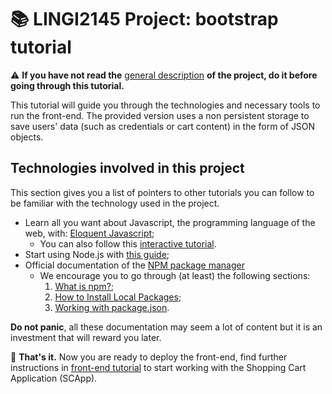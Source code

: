 # :books: LINGI2145 Project: bootstrap tutorial

:warning: **If you have not read the** [general description](../README.md) **of the project, do it before going through this tutorial.**

This tutorial will guide you through the technologies and necessary tools to run the front-end.
The provided version uses a non persistent storage to save users' data (such as credentials or cart content) in the form of JSON objects.

## Technologies involved in this project

This section gives you a list of pointers to other tutorials you can follow to be familiar with the technology used in the project.

- Learn all you want about Javascript, the programming language of the web, with: [Eloquent Javascript](http://eloquentjavascript.net/);
    - You can also follow this [interactive tutorial](https://javascript.info/).
- Start using Node.js with [this guide](https://nodejs.org/en/docs/guides/getting-started-guide/);
- Official documentation of the [NPM package manager](https://docs.npmjs.com/)
    - We encourage you to go through (at least) the following sections:
        1. [What is npm?](https://docs.npmjs.com/getting-started/what-is-npm);
        1. [How to Install Local Packages](https://docs.npmjs.com/getting-started/installing-npm-packages-locally);
        1. [Working with package.json](https://docs.npmjs.com/getting-started/using-a-package.json).

<!-- - The front-end is based on [React](https://reactjs.org/) a Javascript framework for building dynamic web interfaces.
  - :pencil: **Note.** Start reading its [official documentation](https://reactjs.org/docs/hello-world.html), and try its [interactive tutorial](https://reactjs.org/tutorial/tutorial.html). -->

**Do not panic**, all these documentation may seem a lot of content but it is an investment that will reward you later.
<!-- For example, you will continue to write code in Javascript for the back-end development. -->

:checkered_flag: **That's it.** Now you are ready to deploy the front-end, find further instructions in [front-end tutorial](01_ProjectSetup_FrontEnd.md) to start working with the Shopping Cart Application (SCApp).

